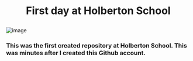 # <p align=center> First day at Holberton School </p>
![image](https://blog.holbertonschool.com/wp-content/uploads/2021/05/cropped-Fichier-16.png)

### This was the first created repository at Holberton School. This was minutes after I created this Github account.
